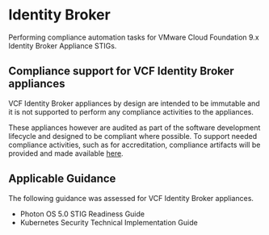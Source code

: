 # Identity Broker
Performing compliance automation tasks for VMware Cloud Foundation 9.x Identity Broker Appliance STIGs.

## Compliance support for VCF Identity Broker appliances
VCF Identity Broker appliances by design are intended to be immutable and it is not supported to perform any compliance activities to the appliances.  

These appliances however are audited as part of the software development lifecycle and designed to be compliant where possible. To support needed compliance activities, such as for accreditation, compliance artifacts will be provided and made available [here](https://github.com/vmware/dod-compliance-and-automation/tree/master/vcf/9.x/docs/reports). 

## Applicable Guidance
The following guidance was assessed for VCF Identity Broker appliances.

- Photon OS 5.0 STIG Readiness Guide
- Kubernetes Security Technical Implementation Guide
